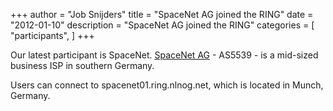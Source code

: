 +++
author = "Job Snijders"
title = "SpaceNet AG joined the RING"
date = "2012-01-10"
description = "SpaceNet AG joined the RING"
categories = [
    "participants",
]
+++

Our latest participant is SpaceNet. <a href="http://www.space.net/">SpaceNet AG</a> - AS5539 - is a mid-sized business ISP in southern Germany.

Users can connect to spacenet01.ring.nlnog.net, which is located in Munch, Germany.

